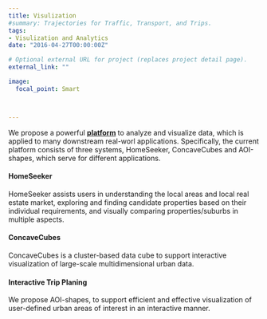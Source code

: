 ```yaml
---
title: Visulization
#summary: Trajectories for Traffic, Transport, and Trips.
tags:
- Visulization and Analytics
date: "2016-04-27T00:00:00Z"

# Optional external URL for project (replaces project detail page).
external_link: ""

image:
  focal_point: Smart



---
```


We propose a powerful [**platform**](http://115.146.89.158/) to analyze and visualize data, which is applied to many downstream real-worl applications. Specifically, the current platform consists of three systems, HomeSeeker, ConcaveCubes and AOI-shapes, which serve for different applications. 


#### HomeSeeker
HomeSeeker assists users in understanding the local areas and local real estate market, exploring and finding candidate properties based on their individual requirements, and visually comparing properties/suburbs in multiple aspects.

#### ConcaveCubes
ConcaveCubes is a cluster-based data cube to support interactive visualization of large-scale multidimensional urban data.

#### Interactive Trip Planing
We propose AOI-shapes, to support efficient and effective visualization of user-defined urban areas of interest in an interactive manner.